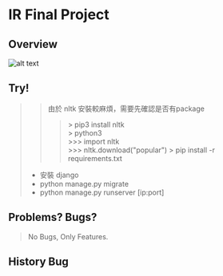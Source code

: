 # IR Final Project

## Overview
![alt text](https://github.com/imrcrossp/Course21_IR_FinalProject/index.PNG?raw=true)

## Try!
>>由於 nltk 安裝較麻煩，需要先確認是否有package
>>>\> pip3 install nltk <br>
>>>\> python3 <br>
>>>\>>> import nltk <br>
>>>\>>> nltk.download("popular")
>>>\> pip install -r requirements.txt
> - 安裝 django
> -  python manage.py migrate 
> -  python manage.py runserver [ip:port]

## Problems? Bugs?
> 
> No Bugs, Only Features.

## History Bug
